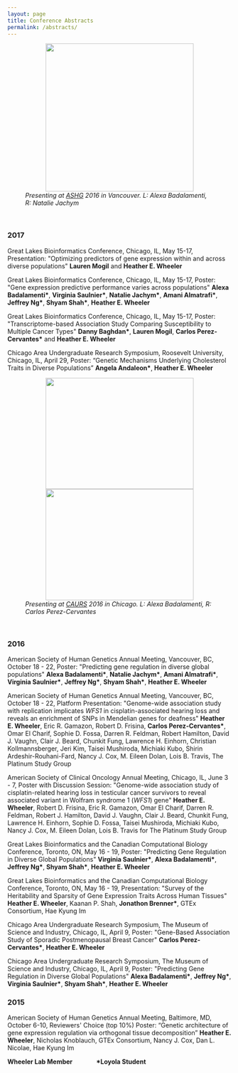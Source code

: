 ```yaml
---
layout: page
title: Conference Abstracts
permalink: /abstracts/
---
```


<figure>
    <center><img src="{{ site.baseurl }}/images/aly-natalie-ashg.png" width="333px" height="333px"/></center>
<figcaption>
        <i>Presenting at <a href="http://www.ashg.org/">ASHG</a> 2016 in Vancouver. L: Alexa Badalamenti, R: Natalie Jachym</i>
</figcaption>
</figure>
<br>

### 2017

Great Lakes Bioinformatics Conference, Chicago, IL, May 15-17, Presentation: "Optimizing predictors of gene expression within and across diverse populations" **Lauren Mogil** and **Heather E. Wheeler**

Great Lakes Bioinformatics Conference, Chicago, IL, May 15-17, Poster: "Gene expression predictive performance varies across populations" **Alexa Badalamenti\***, **Virginia Saulnier\***, **Natalie Jachym\***, **Amani Almatrafi\***, **Jeffrey Ng\***, **Shyam Shah\***, **Heather E. Wheeler**

Great Lakes Bioinformatics Conference, Chicago, IL, May 15-17, Poster: "Transcriptome-based Association Study Comparing Susceptibility to Multiple Cancer Types" **Danny Baghdan\***, **Lauren Mogil**, **Carlos Perez-Cervantes\*** and **Heather E. Wheeler**

Chicago Area Undergraduate Research Symposium, Roosevelt University, Chicago, IL, April 29, Poster: “Genetic Mechanisms Underlying Cholesterol Traits in Diverse Populations” **Angela Andaleon\***, **Heather E. Wheeler**

<figure>
    <center><img src="{{ site.baseurl }}/images/IMG_0005.jpg" width="333px" height="250px" />
	<img src="{{ site.baseurl }}/images/IMG_0006.jpg" width="333px" height="250px" /></center>
<figcaption>
        <i>Presenting at <a href="http://www.caurs.com/">CAURS</a> 2016 in Chicago. L: Alexa Badalamenti, R: Carlos Perez-Cervantes</i>
</figcaption>
</figure>
<br>


### 2016
American Society of Human Genetics Annual Meeting, Vancouver, BC, October 18 - 22, Poster: "Predicting gene regulation in diverse global populations" **Alexa Badalamenti\***, **Natalie Jachym\***, **Amani Almatrafi\***, **Virginia Saulnier\***, **Jeffrey Ng\***, **Shyam Shah\***, **Heather E. Wheeler**

American Society of Human Genetics Annual Meeting, Vancouver, BC, October 18 - 22, Platform Presentation: "Genome-wide association study with replication implicates *WFS1* in cisplatin-associated hearing loss and reveals an enrichment of SNPs in Mendelian genes for deafness" **Heather E. Wheeler**, Eric R. Gamazon, Robert D. Frisina, **Carlos Perez-Cervantes\***, Omar El Charif, Sophie D. Fossa, Darren R. Feldman, Robert Hamilton, David J. Vaughn, Clair J. Beard, Chunkit Fung, Lawrence H. Einhorn, Christian Kollmannsberger, Jeri Kim, Taisei Mushiroda, Michiaki Kubo, Shirin Ardeshir-Rouhani-Fard, Nancy J. Cox, M. Eileen Dolan, Lois B. Travis, The Platinum Study Group

American Society of Clinical Oncology Annual Meeting, Chicago, IL, June 3 - 7, Poster with Discussion Session: "Genome-wide association study of cisplatin-related hearing loss in testicular cancer survivors to reveal associated variant in Wolfram syndrome 1 (*WFS1*) gene" **Heather E. Wheeler**, Robert D. Frisina, Eric R. Gamazon, Omar El Charif, Darren R. Feldman, Robert J. Hamilton, David J. Vaughn, Clair J. Beard, Chunkit Fung, Lawrence H. Einhorn, Sophie D. Fossa, Taisei Mushiroda, Michiaki Kubo, Nancy J. Cox, M. Eileen Dolan, Lois B. Travis for The Platinum Study Group

Great Lakes Bioinformatics and the Canadian Computational Biology Conference, Toronto, ON, May 16 - 19, Poster: "Predicting Gene Regulation in Diverse Global Populations" **Virginia Saulnier\***, **Alexa Badalamenti\***, **Jeffrey Ng\***, **Shyam Shah\***, **Heather E. Wheeler**

Great Lakes Bioinformatics and the Canadian Computational Biology Conference, Toronto, ON, May 16 - 19, Presentation: "Survey of the Heritability and Sparsity of Gene Expression Traits Across Human Tissues" **Heather E. Wheeler**, Kaanan P. Shah, **Jonathon Brenner\***, GTEx Consortium, Hae Kyung Im

Chicago Area Undergraduate Research Symposium, The Museum of Science and Industry, Chicago, IL, April 9, Poster: "Gene-Based Association Study of Sporadic Postmenopausal Breast Cancer" **Carlos Perez-Cervantes\***, **Heather E. Wheeler**

Chicago Area Undergraduate Research Symposium, The Museum of Science and Industry, Chicago, IL, April 9, Poster: "Predicting Gene Regulation in Diverse Global Populations" **Alexa Badalamenti\***, **Jeffrey Ng\***, **Virginia Saulnier\***, **Shyam Shah\***, **Heather E. Wheeler**

### 2015 

American Society of Human Genetics Annual Meeting, Baltimore, MD, October 6-10, Reviewers' Choice (top 10%) Poster: “Genetic architecture of gene expression regulation via orthogonal tissue decomposition” **Heather E. Wheeler**, Nicholas Knoblauch, GTEx Consortium, Nancy J. Cox, Dan L. Nicolae, Hae Kyung Im**Wheeler Lab Member** &emsp; &emsp; &emsp;**\*Loyola Student**
